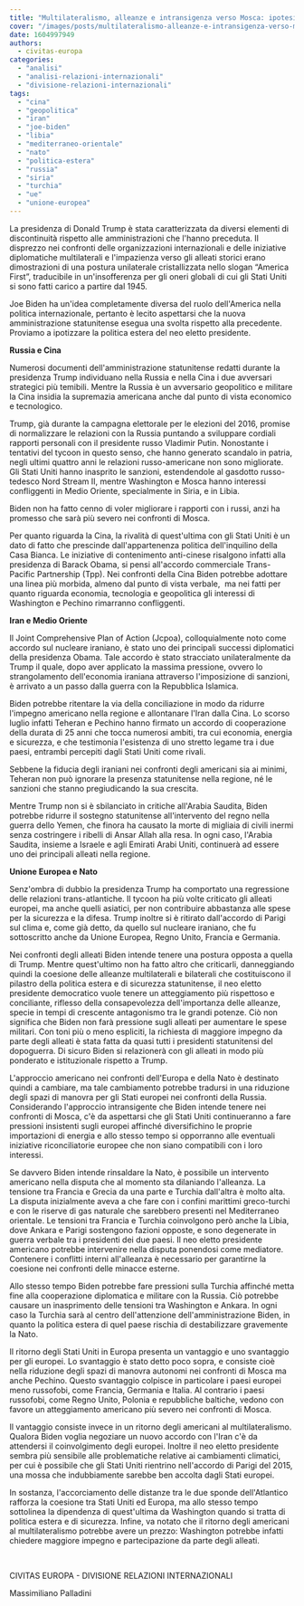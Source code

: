 ```yaml
---
title: "Multilateralismo, alleanze e intransigenza verso Mosca: ipotesi sulla politica estera di Biden"
cover: "/images/posts/multilateralismo-alleanze-e-intransigenza-verso-mosca-ipotesi-sulla-politica-estera-di-biden.jpg"
date: 1604997949
authors:
  - civitas-europa
categories: 
  - "analisi"
  - "analisi-relazioni-internazionali"
  - "divisione-relazioni-internazionali"
tags: 
  - "cina"
  - "geopolitica"
  - "iran"
  - "joe-biden"
  - "libia"
  - "mediterraneo-orientale"
  - "nato"
  - "politica-estera"
  - "russia"
  - "siria"
  - "turchia"
  - "ue"
  - "unione-europea"
---
```


La presidenza di Donald Trump è stata caratterizzata da diversi elementi di discontinuità rispetto alle amministrazioni che l'hanno preceduta. Il disprezzo nei confronti delle organizzazioni internazionali e delle iniziative diplomatiche multilaterali e l'impazienza verso gli alleati storici erano dimostrazioni di una postura unilaterale cristallizzata nello slogan “America First”, traducibile in un'insofferenza per gli oneri globali di cui gli Stati Uniti si sono fatti carico a partire dal 1945.

Joe Biden ha un'idea completamente diversa del ruolo dell'America nella politica internazionale, pertanto è lecito aspettarsi che la nuova amministrazione statunitense esegua una svolta rispetto alla precedente. Proviamo a ipotizzare la politica estera del neo eletto presidente.

**Russia e Cina**

Numerosi documenti dell'amministrazione statunitense redatti durante la presidenza Trump individuano nella Russia e nella Cina i due avversari strategici più temibili. Mentre la Russia è un avversario geopolitico e militare la Cina insidia la supremazia americana anche dal punto di vista economico e tecnologico.

Trump, già durante la campagna elettorale per le elezioni del 2016, promise di normalizzare le relazioni con la Russia puntando a sviluppare cordiali rapporti personali con il presidente russo Vladimir Putin. Nonostante i tentativi del tycoon in questo senso, che hanno generato scandalo in patria, negli ultimi quattro anni le relazioni russo-americane non sono migliorate. Gli Stati Uniti hanno inasprito le sanzioni, estendendole al gasdotto russo-tedesco Nord Stream II, mentre Washington e Mosca hanno interessi confliggenti in Medio Oriente, specialmente in Siria, e in Libia.

Biden non ha fatto cenno di voler migliorare i rapporti con i russi, anzi ha promesso che sarà più severo nei confronti di Mosca.

Per quanto riguarda la Cina, la rivalità di quest'ultima con gli Stati Uniti è un dato di fatto che prescinde dall'appartenenza politica dell'inquilino della Casa Bianca. Le iniziative di contenimento anti-cinese risalgono infatti alla presidenza di Barack Obama, si pensi all'accordo commerciale Trans-Pacific Partnership (Tpp). Nei confronti della Cina Biden potrebbe adottare una linea più morbida, almeno dal punto di vista verbale,  ma nei fatti per quanto riguarda economia, tecnologia e geopolitica gli interessi di Washington e Pechino rimarranno confliggenti.

**Iran e Medio Oriente**

Il Joint Comprehensive Plan of Action (Jcpoa), colloquialmente noto come accordo sul nucleare iraniano, è stato uno dei principali successi diplomatici della presidenza Obama. Tale accordo è stato stracciato unilateralmente da Trump il quale, dopo aver applicato la massima pressione, ovvero lo strangolamento dell'economia iraniana attraverso l'imposizione di sanzioni, è arrivato a un passo dalla guerra con la Repubblica Islamica.

Biden potrebbe ritentare la via della conciliazione in modo da ridurre l'impegno americano nella regione e allontanare l'Iran dalla Cina. Lo scorso luglio infatti Teheran e Pechino hanno firmato un accordo di cooperazione della durata di 25 anni che tocca numerosi ambiti, tra cui economia, energia e sicurezza, e che testimonia l'esistenza di uno stretto legame tra i due paesi, entrambi percepiti dagli Stati Uniti come rivali.

Sebbene la fiducia degli iraniani nei confronti degli americani sia ai minimi, Teheran non può ignorare la presenza statunitense nella regione, né le sanzioni che stanno pregiudicando la sua crescita.

Mentre Trump non si è sbilanciato in critiche all'Arabia Saudita, Biden potrebbe ridurre il sostegno statunitense all'intervento del regno nella guerra dello Yemen, che finora ha causato la morte di migliaia di civili inermi senza costringere i ribelli di Ansar Allah alla resa. In ogni caso, l'Arabia Saudita, insieme a Israele e agli Emirati Arabi Uniti, continuerà ad essere uno dei principali alleati nella regione.

**Unione Europea e Nato**

Senz'ombra di dubbio la presidenza Trump ha comportato una regressione delle relazioni trans-atlantiche. Il tycoon ha più volte criticato gli alleati europei, ma anche quelli asiatici, per non contribuire abbastanza alle spese per la sicurezza e la difesa. Trump inoltre si è ritirato dall'accordo di Parigi sul clima e, come già detto, da quello sul nucleare iraniano, che fu sottoscritto anche da Unione Europea, Regno Unito, Francia e Germania.

Nei confronti degli alleati Biden intende tenere una postura opposta a quella di Trump. Mentre quest'ultimo non ha fatto altro che criticarli, danneggiando quindi la coesione delle alleanze multilaterali e bilaterali che costituiscono il pilastro della politica estera e di sicurezza statunitense, il neo eletto presidente democratico vuole tenere un atteggiamento più rispettoso e conciliante, riflesso della consapevolezza dell'importanza delle alleanze, specie in tempi di crescente antagonismo tra le grandi potenze. Ciò non significa che Biden non farà pressione sugli alleati per aumentare le spese militari. Con toni più o meno espliciti, la richiesta di maggiore impegno da parte degli alleati è stata fatta da quasi tutti i presidenti statunitensi del dopoguerra. Di sicuro Biden si relazionerà con gli alleati in modo più ponderato e istituzionale rispetto a Trump.

L'approccio americano nei confronti dell'Europa e della Nato è destinato quindi a cambiare, ma tale cambiamento potrebbe tradursi in una riduzione degli spazi di manovra per gli Stati europei nei confronti della Russia. Considerando l'approccio intransigente che Biden intende tenere nei confronti di Mosca, c'è da aspettarsi che gli Stati Uniti continueranno a fare pressioni insistenti sugli europei affinché diversifichino le proprie importazioni di energia e allo stesso tempo si opporranno alle eventuali iniziative riconciliatorie europee che non siano compatibili con i loro interessi.

Se davvero Biden intende rinsaldare la Nato, è possibile un intervento americano nella disputa che al momento sta dilaniando l'alleanza. La tensione tra Francia e Grecia da una parte e Turchia dall'altra è molto alta. La disputa inizialmente aveva a che fare con i confini marittimi greco-turchi e con le riserve di gas naturale che sarebbero presenti nel Mediterraneo orientale. Le tensioni tra Francia e Turchia coinvolgono però anche la Libia, dove Ankara e Parigi sostengono fazioni opposte, e sono degenerate in guerra verbale tra i presidenti dei due paesi. Il neo eletto presidente americano potrebbe intervenire nella disputa ponendosi come mediatore. Contenere i conflitti interni all'alleanza è necessario per garantirne la coesione nei confronti delle minacce esterne.

Allo stesso tempo Biden potrebbe fare pressioni sulla Turchia affinché metta fine alla cooperazione diplomatica e militare con la Russia. Ciò potrebbe causare un inasprimento delle tensioni tra Washington e Ankara. In ogni caso la Turchia sarà al centro dell'attenzione dell'amministrazione Biden, in quanto la politica estera di quel paese rischia di destabilizzare gravemente la Nato.

Il ritorno degli Stati Uniti in Europa presenta un vantaggio e uno svantaggio per gli europei. Lo svantaggio è stato detto poco sopra, e consiste cioè nella riduzione degli spazi di manovra autonomi nei confronti di Mosca ma anche Pechino. Questo svantaggio colpisce in particolare i paesi europei meno russofobi, come Francia, Germania e Italia. Al contrario i paesi russofobi, come Regno Unito, Polonia e repubbliche baltiche, vedono con favore un atteggiamento americano più severo nei confronti di Mosca.

Il vantaggio consiste invece in un ritorno degli americani al multilateralismo. Qualora Biden voglia negoziare un nuovo accordo con l'Iran c'è da attendersi il coinvolgimento degli europei. Inoltre il neo eletto presidente sembra più sensibile alle problematiche relative ai cambiamenti climatici, per cui è possibile che gli Stati Uniti rientrino nell'accordo di Parigi del 2015, una mossa che indubbiamente sarebbe ben accolta dagli Stati europei.

In sostanza, l'accorciamento delle distanze tra le due sponde dell'Atlantico rafforza la coesione tra Stati Uniti ed Europa, ma allo stesso tempo sottolinea la dipendenza di quest'ultima da Washington quando si tratta di politica estera e di sicurezza. Infine, va notato che il ritorno degli americani al multilateralismo potrebbe avere un prezzo: Washington potrebbe infatti chiedere maggiore impegno e partecipazione da parte degli alleati.

 

CIVITAS EUROPA - DIVISIONE RELAZIONI INTERNAZIONALI

Massimiliano Palladini
